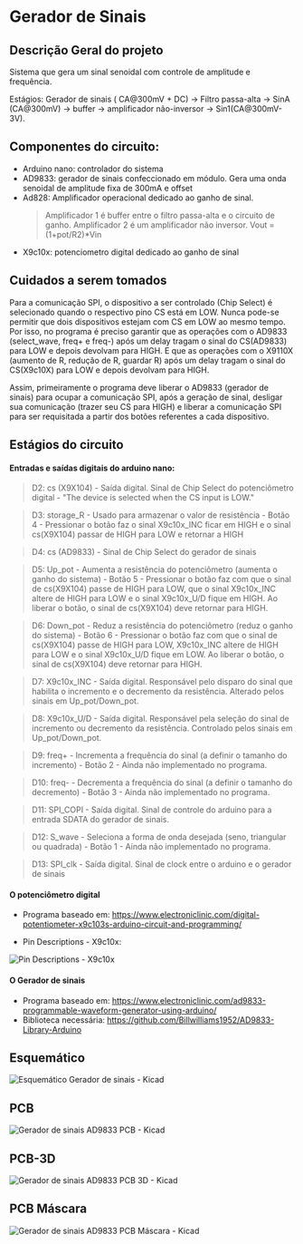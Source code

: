 # Gerador de Sinais

## Descrição Geral do projeto

Sistema que gera um sinal senoidal com controle de amplitude e frequência.

Estágios: Gerador de sinais ( CA@300mV + DC) &rarr; Filtro  passa-alta &rarr; SinA (CA@300mV) &rarr; buffer &rarr;  amplificador não-inversor &rarr; Sin1(CA@300mV-3V).

## Componentes do circuito:

- Arduino nano: controlador do sistema
- AD9833: gerador de sinais confeccionado em módulo. Gera uma onda senoidal de amplitude fixa de 300mA e offset
- Ad828: Amplificador operacional dedicado ao ganho de sinal. 
	>Amplificador 1 é buffer entre o filtro passa-alta e o circuito de ganho.
	>Amplificador 2 é um amplificador não inversor. Vout = (1+pot/R2)*Vin
- X9c10x: potenciometro digital dedicado ao ganho de sinal


## Cuidados a serem tomados

Para a comunicação SPI, o dispositivo a ser controlado (Chip Select) é selecionado quando o respectivo pino CS está em LOW. Nunca pode-se permitir que dois dispositivos estejam com CS em LOW ao mesmo tempo. Por isso, no programa é preciso garantir que as operações com o AD9833 (select_wave, freq+ e freq-)  após um delay tragam o sinal do CS(AD9833) para LOW e depois devolvam para HIGH. E que as operações com o X9110X (aumento de R, redução de R, guardar R) após um delay tragam o sinal do CS(X9c10X) para LOW e depois devolvam para HIGH.

Assim, primeiramente o programa deve liberar o AD9833 (gerador de sinais) para ocupar a comunicação SPI, após a geração de sinal, desligar sua comunicação (trazer seu CS para HIGH) e liberar a comunicação SPI para ser requisitada a partir dos botões referentes a cada dispositivo. 

## Estágios do circuito

#### Entradas e saídas digitais do arduino nano:

>D2:  cs (X9X104) - Saída digital. Sinal de Chip Select do potenciômetro digital - "The device is selected when the CS input is LOW." 

>D3: storage_R - Usado para armazenar o valor de resistência - Botão 4 - Pressionar o botão faz o sinal X9c10x_INC  ficar em HIGH e o sinal  cs(X9X104) passar de HIGH para LOW e retornar a HIGH

>D4:  cs (AD9833) - Sinal de Chip Select do gerador de sinais

>D5:  Up_pot - Aumenta a resistência do potenciômetro (aumenta o ganho do sistema) - Botão 5 - Pressionar o botão faz com que o sinal de cs(X9X104) passe de HIGH para LOW, que o sinal X9c10x_INC altere de HIGH para LOW e o sinal  X9c10x_U/D fique em HIGH. Ao liberar o botão, o sinal de cs(X9X104) deve retornar para HIGH.
	 
>D6:  Down_pot - Reduz a resistência do potenciômetro (reduz o ganho do sistema) - Botão 6 - Pressionar o botão faz com que o sinal de cs(X9X104) passe de HIGH para LOW, X9c10x_INC altere de HIGH para LOW e o sinal  X9c10x_U/D fique em LOW. Ao liberar o botão, o sinal de cs(X9X104) deve retornar para HIGH.

>D7:  X9c10x_INC - Saída digital. Responsável pelo disparo do sinal que habilita o incremento e o decremento da resistência. Alterado pelos sinais em Up_pot/Down_pot.

>D8:  X9c10x_U/D -  Saída digital. Responsável pela seleção do sinal de incremento ou decremento da resistência. Controlado pelos sinais em Up_pot/Down_pot.

>D9:  freq+   - Incrementa a frequência do sinal (a definir o tamanho do incremento) - Botão 2 - Ainda não implementado no programa.

>D10: freq-   - Decrementa a frequência do sinal (a definir o tamanho do decremento) - Botão 3 - Ainda não implementado no programa.

>D11: SPI_COPI - Saída digital. Sinal de controle do arduino para a entrada SDATA do gerador de sinais.

>D12: S_wave - Seleciona a forma de onda desejada (seno, triangular ou quadrada) - Botão 1 - Ainda não implementado no programa.

>D13: SPI_clk - Saída digital. Sinal de clock entre o arduino e o gerador de sinais


#### O potenciômetro digital

- Programa baseado em: https://www.electroniclinic.com/digital-potentiometer-x9c103s-arduino-circuit-and-programming/

- Pin Descriptions - X9c10x:

![Pin Descriptions - X9c10x](https://github.com/Pinheirogustavo/PCB_projects/blob/main/KiCadProjects/Gerador_sinais/Datasheets/Digital-Potentiometer-X9C103s-Mode-selection.jpg)


#### O Gerador de sinais

- Programa baseado em: https://www.electroniclinic.com/ad9833-programmable-waveform-generator-using-arduino/
- Biblioteca necessária: https://github.com/Billwilliams1952/AD9833-Library-Arduino

## Esquemático

![Esquemático Gerador de sinais - Kicad](https://github.com/Pinheirogustavo/PCB_projects/blob/main/KiCadProjects/Gerador_sinais/print/Gerador_sinais_esquematico.png)


## PCB

![Gerador de sinais AD9833 PCB - Kicad](https://github.com/Pinheirogustavo/PCB_projects/blob/main/KiCadProjects/Gerador_sinais/print/Gerador_sinais_AD9833_esquematico.png)

## PCB-3D

![Gerador de sinais AD9833 PCB 3D - Kicad](https://github.com/Pinheirogustavo/PCB_projects/blob/main/KiCadProjects/Gerador_sinais/print/Gerador_sinais_AD9833_PCB_3D.png)

## PCB Máscara

![Gerador de sinais AD9833 PCB Máscara - Kicad](https://github.com/Pinheirogustavo/PCB_projects/blob/main/KiCadProjects/Gerador_sinais/print/print_mascara.png)

